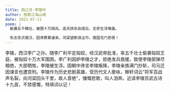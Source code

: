 ```yaml
---
title: 西江月·李陵吟
author: 放歌江海山阙
date: 2021-07-11
poem: |
  偷袭五千精壮，被围十万胡兵。连天拼杀血侵云，无奈生浮难遁。

  矢志忠贞报汉，因谗罪累诸亲。河梁望断泪沾巾，报国无门悲恨！
---
```


李陵，西汉李广之孙。随李广利平定匈奴，经汉武帝批准，率五千壮士偷袭匈奴王庭，被匈奴十万大军围困。李广利因妒李陵之才，拒绝发兵救援，致使李陵部弹尽粮绝，大部牺牲，李陵被生浮。因朝中谗言李陵叛降，李陵亲族满门抄斩，司马迁因谏言也遭宫刑。李陵作为历史悲剧英雄，受历代文人歌咏，稼轩词云“将军百战声名裂，向河梁回头千里，故人音绝”，慷慨悲歌，叫人泪奔。近读李陵苏武古诗十九首，不禁感慨，特填词以记！
